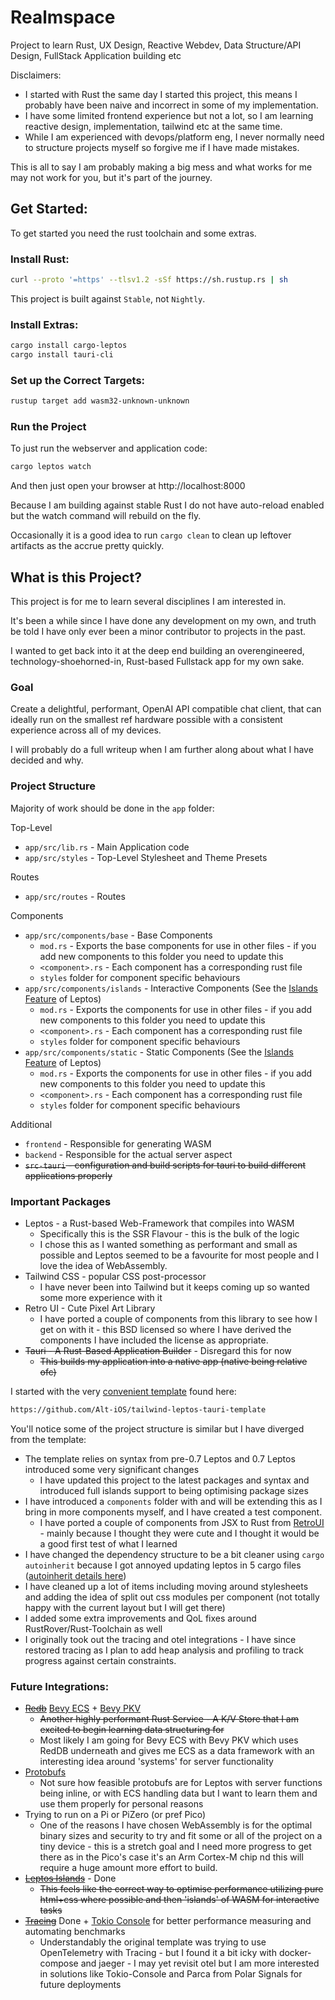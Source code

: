# Realmspace
Project to learn Rust, UX Design, Reactive Webdev, Data Structure/API Design, FullStack Application building etc

Disclaimers:
* I started with Rust the same day I started this project, this means I probably have been naive and incorrect in some of my implementation.
* I have some limited frontend experience but not a lot, so I am learning reactive design, implementation, tailwind etc at the same time.
* While I am experienced with devops/platform eng, I never normally need to structure projects myself so forgive me if I have made mistakes.

This is all to say I am probably making a big mess and what works for me may not work for you, but it's part of the journey.

## Get Started:
To get started you need the rust toolchain and some extras.

### Install Rust:

```bash
curl --proto '=https' --tlsv1.2 -sSf https://sh.rustup.rs | sh
```
This project is built against `Stable`, not `Nightly`.

### Install Extras:
```bash
cargo install cargo-leptos
cargo install tauri-cli
```

### Set up the Correct Targets:
```bash
rustup target add wasm32-unknown-unknown
```

### Run the Project
To just run the webserver and application code:
```bash
cargo leptos watch
```
And then just open your browser at http://localhost:8000

Because I am building against stable Rust I do not have auto-reload enabled but the watch command will rebuild on the fly.

Occasionally it is a good idea to run `cargo clean` to clean up leftover artifacts as the accrue pretty quickly.

## What is this Project?

This project is for me to learn several disciplines I am interested in. 

It's been a while since I have done any development on my own, and truth be told I have only ever been a minor contributor to projects in the past. 

I wanted to get back into it at the deep end building an overengineered, technology-shoehorned-in, Rust-based Fullstack app for my own sake.

### Goal

Create a delightful, performant, OpenAI API compatible chat client, that can ideally run on the smallest ref hardware possible with a consistent experience across all of my devices.

I will probably do a full writeup when I am further along about what I have decided and why.

### Project Structure

Majority of work should be done in the `app` folder:

Top-Level

* `app/src/lib.rs` - Main Application code
* `app/src/styles` - Top-Level Stylesheet and Theme Presets

Routes

* `app/src/routes` - Routes

Components

* `app/src/components/base` - Base Components
  * `mod.rs` - Exports the base components for use in other files - if you add new components to this folder you need to update this
  * `<component>.rs` - Each component has a corresponding rust file
  * `styles` folder for component specific behaviours
* `app/src/components/islands` - Interactive Components (See the [Islands Feature](https://book.leptos.dev/islands.html) of Leptos)
  * `mod.rs` - Exports the components for use in other files - if you add new components to this folder you need to update this
  * `<component>.rs` - Each component has a corresponding rust file
  * `styles` folder for component specific behaviours
* `app/src/components/static` - Static Components (See the [Islands Feature](https://book.leptos.dev/islands.html) of Leptos)
  * `mod.rs` - Exports the components for use in other files - if you add new components to this folder you need to update this
  * `<component>.rs` - Each component has a corresponding rust file
  * `styles` folder for component specific behaviours

Additional
* `frontend` - Responsible for generating WASM
* `backend` - Responsible for the actual server aspect
* ~~`src-tauri` - configuration and build scripts for tauri to build different applications properly~~

### Important Packages

* Leptos - a Rust-based Web-Framework that compiles into WASM
  * Specifically this is the SSR Flavour - this is the bulk of the logic
  * I chose this as I wanted something as performant and small as possible and Leptos seemed to be a favourite for most people and I love the idea of WebAssembly.
* Tailwind CSS - popular CSS post-processor
  * I have never been into Tailwind but it keeps coming up so wanted some more experience with it
* Retro UI - Cute Pixel Art Library
  * I have ported a couple of components from this library to see how I get on with it - this BSD licensed so where I have derived the components I have included the license as appropriate.
* ~~Tauri - A Rust-Based Application Builder~~ - Disregard this for now
  * ~~This builds my application into a native app (native being relative ofc)~~

I started with the very [convenient template](https://github.com/Alt-iOS/tailwind-leptos-tauri-template) found here:
```bash
https://github.com/Alt-iOS/tailwind-leptos-tauri-template
```
You'll notice some of the project structure is similar but I have diverged from the template:

* The template relies on syntax from pre-0.7 Leptos and 0.7 Leptos introduced some very significant changes 
  * I have updated this project to the latest packages and syntax and introduced full islands support to being optimising package sizes
* I have introduced a `components` folder with and will be extending this as I bring in more components myself, and I have created a test component.
  * I have ported a couple of components from JSX to Rust from [RetroUI](https://www.retroui.io/components) - mainly because I thought they were cute and I thought it would be a good first test of what I learned
* I have changed the dependency structure to be a bit cleaner using `cargo autoinherit` because I got annoyed updating leptos in 5 cargo files ([autoinherit details here](https://github.com/mainmatter/cargo-autoinherit))
* I have cleaned up a lot of items including moving around stylesheets and adding the idea of split out css modules per component (not totally happy with the current layout but I will get there)
* I added some extra improvements and QoL fixes around RustRover/Rust-Toolchain as well
* I originally took out  the tracing and otel integrations - I have since restored tracing as I plan to add heap analysis and profiling to track progress against certain constraints.

### Future Integrations:
* ~~[Redb](https://github.com/cberner/redb)~~ [Bevy ECS]() + [Bevy PKV](https://github.com/johanhelsing/bevy_pkv)
  * ~~Another highly performant Rust Service - A K/V Store that I am excited to begin learning data structuring for~~
  * Most likely I am going for Bevy ECS with Bevy PKV which uses RedDB underneath and gives me ECS as a data framework with an interesting idea around 'systems' for server functionality
* [Protobufs](https://github.com/tokio-rs/prost)
  * Not sure how feasible protobufs are for Leptos with server functions being inline, or with ECS handling data but I want to learn them and use them properly for personal reasons
* Trying to run on a Pi or PiZero (or pref Pico) 
  * One of the reasons I have chosen WebAssembly is for the optimal binary sizes and security to try and fit some or all of the project on a tiny device - this is a stretch goal and I need more progress to get there as in the Pico's case it's an Arm Cortex-M chip nd this will require a huge amount more effort to build.
* ~~[Leptos Islands](https://book.leptos.dev/islands.html)~~ - Done
  * ~~This feels like the correct way to optimise performance utilizing pure html+css where possible and then 'islands' of WASM for interactive tasks~~
* ~~[Tracing](https://github.com/tokio-rs/tracing)~~ Done + [Tokio Console](https://github.com/tokio-rs/console) for better performance measuring and automating benchmarks
  * Understandably the original template was trying to use OpenTelemetry with Tracing - but I found it a bit icky with docker-compose and jaeger - I may yet revisit otel but I am more interested in solutions like Tokio-Console and Parca from Polar Signals for future deployments

